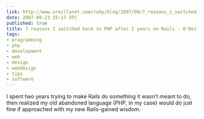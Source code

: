 ```yaml
---
link: http://www.oreillynet.com/ruby/blog/2007/09/7_reasons_i_switched_back_to_p_1.html
date: 2007-09-23 15:17 UTC
published: true
title: 7 reasons I switched back to PHP after 2 years on Rails - O'Reilly Ruby
tags:
- programming
- php
- development
- web
- design
- webdesign
- tips
- software
---
```


I spent two years trying to make Rails do something it wasn’t meant to do, then realized my old abandoned language (PHP, in my case) would do just fine if approached with my new Rails-gained wisdom.
